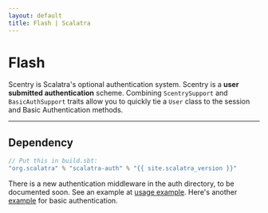 ```yaml
---
layout: default
title: Flash | Scalatra
---
```


<div class="page-header">
  <h1>Flash</h1>
</div>


Scentry is Scalatra's optional authentication system.
Scentry is a **user submitted authentication** scheme.
Combining `ScentrySupport` and `BasicAuthSupport` traits allow you to quickly tie a
`User` class to the session and Basic Authentication methods.

---

## Dependency

```scala
// Put this in build.sbt:
"org.scalatra" % "scalatra-auth" % "{{ site.scalatra_version }}"
```

There is a new authentication middleware in the auth directory, to be
documented soon.  See an example at
[usage example](http://gist.github.com/660701).
Here's another [example](https://gist.github.com/732347) for basic authentication.

